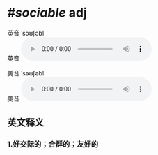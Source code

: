 # ***\#sociable*** adj
英音 ˈsəʊʃəbl  
英音
<audio src="./media/sociable1_AAC.aac" controls="controls"></audio>

美音 ˈsəʊʃəbl  
美音
<audio src="./media/sociable2_AAC.aac" controls="controls"></audio>



  

英文释义
---
### 1.**好交际的；合群的；友好的**  


